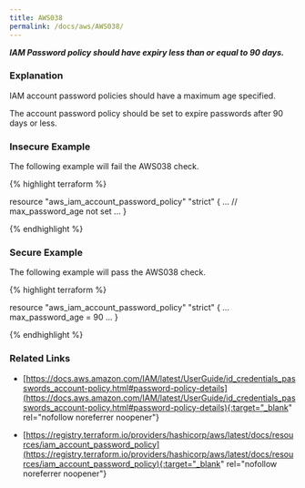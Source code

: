 ```yaml
---
title: AWS038
permalink: /docs/aws/AWS038/
---
```


***IAM Password policy should have expiry less than or equal to 90 days.***

### Explanation


IAM account password policies should have a maximum age specified. 

The account password policy should be set to expire passwords after 90 days or less.



### Insecure Example

The following example will fail the AWS038 check.

{% highlight terraform %}

resource "aws_iam_account_password_policy" "strict" {
	...
	// max_password_age not set
	...
}

{% endhighlight %}



### Secure Example

The following example will pass the AWS038 check.

{% highlight terraform %}

resource "aws_iam_account_password_policy" "strict" {
	...
	max_password_age = 90
	...
}

{% endhighlight %}


### Related Links


- [https://docs.aws.amazon.com/IAM/latest/UserGuide/id_credentials_passwords_account-policy.html#password-policy-details](https://docs.aws.amazon.com/IAM/latest/UserGuide/id_credentials_passwords_account-policy.html#password-policy-details){:target="_blank" rel="nofollow noreferrer noopener"}

- [https://registry.terraform.io/providers/hashicorp/aws/latest/docs/resources/iam_account_password_policy](https://registry.terraform.io/providers/hashicorp/aws/latest/docs/resources/iam_account_password_policy){:target="_blank" rel="nofollow noreferrer noopener"}


